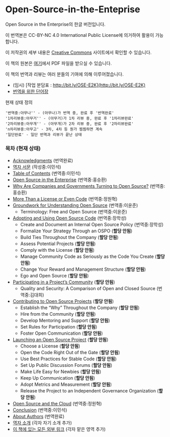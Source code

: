 # Open-Source-in-the-Enteprise
Open Source in the Enterprise의 한글 버전입니다.

이 번역본은 
CC-BY-NC 4.0 International Public License에 의거하여 
활용이 가능합니다.

이 저작권의 세부 내용은 [Creative Commons](https://creativecommons.org/licenses/by-nc/4.0/legalcode) 사이트에서 확인할 수 있습니다.

이 책의 원본은 [여기](https://d1.awsstatic.com/Open%20Source/enterprise-oss-book.pdf)에서 PDF 파일을 받으실 수 있습니다.

이 책의 번역과 리뷰는 여러 분들의 기여에 의해 이루어졌습니다.

* (임시) [작업 분담표 : http://bit.ly/OSE-E2K](http://bit.ly/OSE-E2K)
* [번역을 위한 단어장](dictionary.md)

현재 상태 정의

```
'번역중:아무나'' - (아무나)가 번역 중, 완료 후 '번역완료'
'1차리뷰중:아무거'' - (아무거)가 1차 리뷰 중, 완료 후 '1차리뷰완료'
'2차리뷰중:아무개'' - (아무개)가 2차 리뷰 중, 완료 후 '2차리뷰완료'
'n차리뷰중:아무고' - 3차, 4차 등 뭔가 찜찜하면 계속
'일단완료' - 일단 번역과 리뷰가 끝난 상태
```


### 목차 (현재 상태)

* [Acknowledgments](acknowledgments.md) (번역완료)
* [역자 서문](preface.md) (작성중:이민석)
* [Table of Contents](toc.md) (번역중:이민석)
* [Open Source in the Enterprise](opensource.md) (번역중:홍승환)
* [Why Are Companies and Governments Turning to Open Source?](whyopensource.md) (번역중:홍승환)
* [More Than a License or Even Code](morethan.md) (번역중:정원혁)
* [Groundwork for Understanding Open Source](groundwork.md) (번역중:이윤준)
  - Terminology: Free and Open Source (번역중:이윤준)
* [Adopting and Using Open Source Code](adopting.md) (번역중:장학성)
  - Create and Document an Internal Open Source Policy (번역중:장학성)
  - Formalize Your Strategy Through an OSPO (**할당 안됨**)
  - Build Ties Throughout the Company (**할당 안됨**)
  - Assess Potential Projects (**할당 안됨**)
  - Comply with the License (**할당 안됨**)
  - Manage Community Code as Seriously as the Code You Create (**할당 안됨**)
  - Change Your Reward and Management Structure (**할당 안됨**)
  - Ego and Open Source (**할당 안됨**)
* [Participating in a Project’s Community](participating.md) (**할당 안됨**)
  - Quality and Security: A Comparison of Open and Closed Source (번역중:김대희)
* [Contributing to Open Source Projects](contributing.md) (**할당 안됨**)
  - Establish the “Why” Throughout the Company (**할당 안됨**)
  - Hire from the Community (**할당 안됨**)
  - Develop Mentoring and Support (**할당 안됨**)
  - Set Rules for Participation (**할당 안됨**)
  - Foster Open Communication (**할당 안됨**)
* [Launching an Open Source Project](launching.md) (**할당 안됨**)
  - Choose a License (**할당 안됨**)
  - Open the Code Right Out of the Gate (**할당 안됨**)
  - Use Best Practices for Stable Code (**할당 안됨**)
  - Set Up Public Discussion Forums (**할당 안됨**)
  - Make Life Easy for Newbies (**할당 안됨**)
  - Keep Up Communication (**할당 안됨**)
  - Adopt Metrics and Measurement (**할당 안됨**)
  - Release the Project to an Independent Governance Organization (**할당 안됨**)
* [Open Source and the Cloud](cloud.md) (번역중:정원혁)
* [Conclusion](conclusion.md) (번역중:이민석)
* [About Authors](authors.md) (번역완료)
* [역자 소개](translators.md) (각자 자기 소개 추가)
* [이 책에 있는 모든 외부 링크](links.md) (각자 맡은 영역 추가)